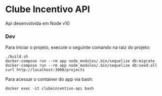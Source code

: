 # Clube Incentivo API

Api desenvolvida em Node v10

### Dev

Para iniciar o projeto, execute o seguinte comando na raiz do projeto:

```
./build.sh
docker-compose run --rm app node_modules/.bin/sequelize db:migrate
docker-compose run --rm app node_modules/.bin/sequelize db:seed:all
curl http://localhost:3000/projects
```

Para acessar o container do app via bash:

```
docker exec -it clubeincentivo-api bash
```